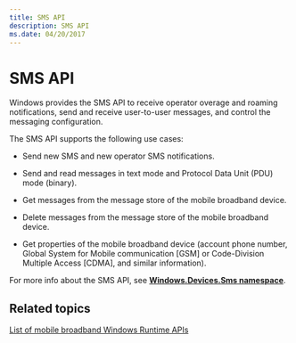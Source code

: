 ```yaml
---
title: SMS API
description: SMS API
ms.date: 04/20/2017
---
```


# SMS API


Windows provides the SMS API to receive operator overage and roaming notifications, send and receive user-to-user messages, and control the messaging configuration.

The SMS API supports the following use cases:

-   Send new SMS and new operator SMS notifications.

-   Send and read messages in text mode and Protocol Data Unit (PDU) mode (binary).

-   Get messages from the message store of the mobile broadband device.

-   Delete messages from the message store of the mobile broadband device.

-   Get properties of the mobile broadband device (account phone number, Global System for Mobile communication \[GSM\] or Code-Division Multiple Access \[CDMA\], and similar information).

For more info about the SMS API, see [**Windows.Devices.Sms namespace**](/uwp/api/Windows.Devices.Sms).

## <span id="related_topics"></span>Related topics


[List of mobile broadband Windows Runtime APIs](list-of-mobile-broadband-windows-runtime-apis.md)

 

